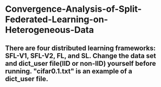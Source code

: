 # Convergence-Analysis-of-Split-Federated-Learning-on-Heterogeneous-Data

## There are four distributed learning frameworks: SFL-V1, SFL-V2, FL, and SL. Change the data set and dict_user file(IID or non-IID) yourself before running. "cifar0.1.txt" is an example of a dict_user file.
